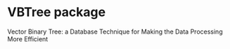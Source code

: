 # VBTree package
Vector Binary Tree: a Database Technique for Making the Data Processing More Efficient
